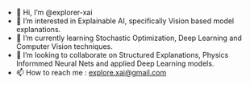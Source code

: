 - 👋 Hi, I’m @explorer-xai
- 👀 I’m interested in Explainable AI, specifically Vision based model explanations.
- 🌱 I’m currently learning Stochastic Optimization, Deep Learning and Computer Vision techniques.
- 💞️ I’m looking to collaborate on Structured Explanations, Physics Informmed Neural Nets and applied Deep Learning models.
- 📫 How to reach me :  explore.xai@gmail.com

<!---
explorer-xai/explorer-xai is a ✨ special ✨ repository because its `README.md` (this file) appears on your GitHub profile.
You can click the Preview link to take a look at your changes.
--->
